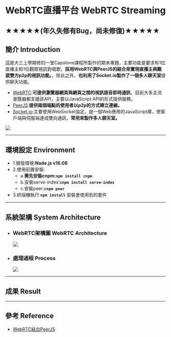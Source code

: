 # WebRTC直播平台 WebRTC Streaming

## ★★★★★(年久失修有Bug，尚未修復)★★★★★
## 簡介 Introduction
這是大三上學期修的一堂Capstone課程所製作的期末專題，主要功能是要求有1位直播主和1位觀眾視訊對唱歌，**採用WebRTC與PeerJS的結合來實現直播主與觀眾雙方p2p的視訊功能。**，除此之外，**也利用了Socket.io製作了一個多人聊天室**提供聊天功能。


- [WebRTC](https://webrtc.org/):**可提供瀏覽器網頁與網頁之間的視訊語音即時通訊**，目前大多主流瀏覽器都支援該API，主要以JavaScript API的形式提供服務。
- [PeerJS](https://peerjs.com/):**提供兩個端點的使用者以p2p的方式建立連線。**
- [Socket.io](https://socket.io/):主要使用WebSocket協定，是一個Web應用的JavaScript庫，使客戶端與伺服端達成雙向通訊，**常用來製作多人聊天室。**

![](https://i.imgur.com/l9493AC.png)

----------------------------------------

## 環境設定 Environment
- 1.開發環境:**Node.js v16.08**
- 2.使用前置安裝:
    - a.**需先安裝cnpm:```npm install cnpm```**
    - b.安裝serve-index:**```cnpm install serve-index```**
    - c.安裝peer:**```cnpm peer```**
- 3.終端機執行 **```npm install```** 安裝會使用到的套件

----------------------------------------
## 系統架構 System Architecture
- ### WebRTC架構圖 WebRTC Architecture
    ![](https://i.imgur.com/iQTNKkh.png)


- ### 處理過程 Process
    ![](https://i.imgur.com/KYHqut2.png)


----------------------------------------
## 成果 Result


----------------------------------------
## 參考 Reference

- [WebRTC結合PeerJS](https://www.cnblogs.com/yjmyzz/p/peerjs-tutorial.html)